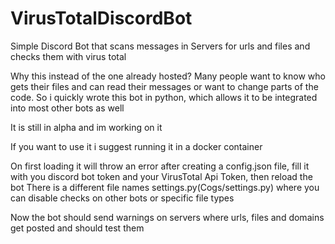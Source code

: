 # VirusTotalDiscordBot
Simple Discord Bot that scans messages in Servers for urls and files and checks them with virus total

Why this instead of the one already hosted? Many people want to know who gets their files and can read their messages or want to change parts of the code. So i quickly wrote this bot in python, which allows it to be integrated into most other bots as well



It is still in alpha and im working on it


If you want to use it i suggest running it in a docker container


On first loading it will throw an error after creating a config.json file, fill it with you discord bot token and your VirusTotal Api Token, then reload the bot
There is a different file names settings.py(Cogs/settings.py) where you can disable checks on other bots
or specific file types

Now the bot should send warnings on servers where urls, files and domains get posted and should test them

